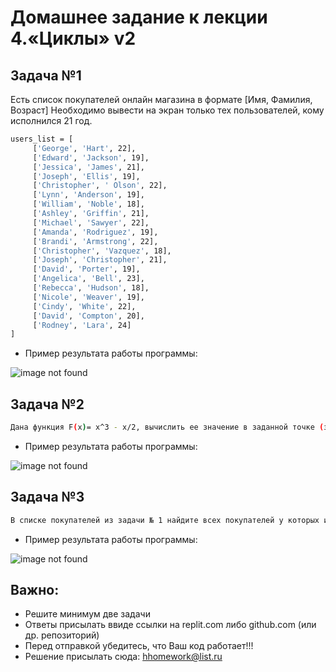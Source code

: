 # Домашнее задание к лекции 4.«Циклы» v2
## Задача №1
Есть список покупателей онлайн магазина в формате [Имя, Фамилия, Возраст]
Необходимо вывести на экран только тех пользователей, кому исполнился 21 год.
```sh
users_list = [
     ['George', 'Hart', 22],
     ['Edward', 'Jackson', 19],
     ['Jessica', 'James', 21],
     ['Joseph', 'Ellis', 19],
     ['Christopher', ' Olson', 22],
     ['Lynn', 'Anderson', 19],
     ['William', 'Noble', 18],
     ['Ashley', 'Griffin', 21],
     ['Michael', 'Sawyer', 22],
     ['Amanda', 'Rodriguez', 19],
     ['Brandi', 'Armstrong', 22],
     ['Christopher', 'Vazquez', 18],
     ['Joseph', 'Christopher', 21],
     ['David', 'Porter', 19],
     ['Angelica', 'Bell', 23],
     ['Rebecca', 'Hudson', 18],
     ['Nicole', 'Weaver', 19],
     ['Cindy', 'White', 22],
     ['David', 'Compton', 20],
     ['Rodney', 'Lara', 24]
]
```
- Пример результата работы программы:

![image not found](https://i.ibb.co/3Wq2WjD/hw.png)

## Задача №2
```sh
Дана функция F(x)= x^3 - x/2, вычислить ее значение в заданной точке (значение "X" пользователь вводит с клавиатуры)
```
- Пример результата работы программы:

![image not found](https://i.ibb.co/zJh5VrB/hw2.png)

## Задача №3
```sh
В списке покупателей из задачи № 1 найдите всех покупателей у которых имя начинается на "А"..
```
- Пример результата работы программы:

![image not found](https://i.ibb.co/NWPGmy5/HW.png)

## Важно:
- Решите минимум две задачи
- Ответы присылать ввиде ссылки на replit.com либо github.com (или др. репозиторий)
- Перед отправкой убедитесь, что Ваш код работает!!!
- Решение присылать сюда: hhomework@list.ru

